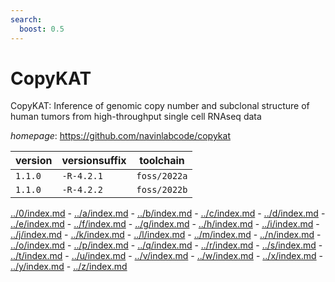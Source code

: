 ```yaml
---
search:
  boost: 0.5
---
```

# CopyKAT

CopyKAT: Inference of genomic copy number and subclonal structure of human tumors from  high-throughput single cell RNAseq data

*homepage*: <https://github.com/navinlabcode/copykat>

version | versionsuffix | toolchain
--------|---------------|----------
``1.1.0`` | ``-R-4.2.1`` | ``foss/2022a``
``1.1.0`` | ``-R-4.2.2`` | ``foss/2022b``

[../0/index.md](0) - [../a/index.md](a) - [../b/index.md](b) - [../c/index.md](c) - [../d/index.md](d) - [../e/index.md](e) - [../f/index.md](f) - [../g/index.md](g) - [../h/index.md](h) - [../i/index.md](i) - [../j/index.md](j) - [../k/index.md](k) - [../l/index.md](l) - [../m/index.md](m) - [../n/index.md](n) - [../o/index.md](o) - [../p/index.md](p) - [../q/index.md](q) - [../r/index.md](r) - [../s/index.md](s) - [../t/index.md](t) - [../u/index.md](u) - [../v/index.md](v) - [../w/index.md](w) - [../x/index.md](x) - [../y/index.md](y) - [../z/index.md](z)

